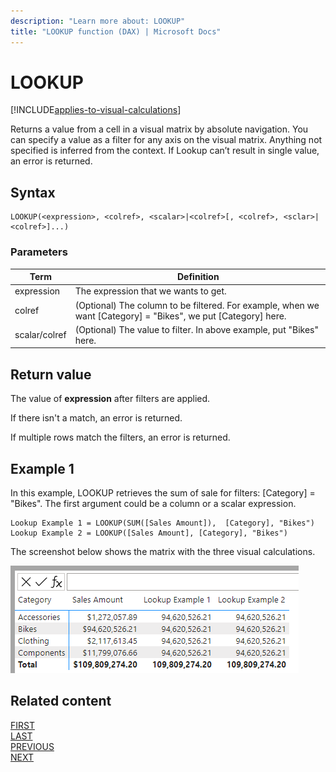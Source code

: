 ```yaml
---
description: "Learn more about: LOOKUP"
title: "LOOKUP function (DAX) | Microsoft Docs"
---
```

# LOOKUP

[!INCLUDE[applies-to-visual-calculations](includes/applies-to-visual-calculations.md)]

Returns a value from a cell in a visual matrix by absolute navigation. You can specify a value as a filter for any axis on the visual matrix. Anything not specified is inferred from the context. If Lookup can’t result in single value, an error is returned.

## Syntax

```dax
LOOKUP(<expression>, <colref>, <scalar>|<colref>[, <colref>, <sclar>|<colref>]...)
```

### Parameters

|Term|Definition|
|--------|--------------|
|expression| The expression that we wants to get. |
|colref|(Optional) The column to be filtered. For example, when we want [Category] = "Bikes", we put [Category] here.|
|scalar/colref|(Optional) The value to filter. In above example, put "Bikes" here.|

## Return value

The value of **expression** after filters are applied.

If there isn't a match, an error is returned.

If multiple rows match the filters, an error is returned.

## Example 1

In this example, LOOKUP retrieves the sum of sale for filters: [Category] = "Bikes".
The first argument could be a column or a scalar expression.

```dax
Lookup Example 1 = LOOKUP(SUM([Sales Amount]),  [Category], "Bikes")
Lookup Example 2 = LOOKUP([Sales Amount], [Category], "Bikes")
```

The screenshot below shows the matrix with the three visual calculations.

![DAX visual calculation](media/dax-queries/dax-visualcalc-lookup.png)

## Related content

[FIRST](first-function-dax.md)  
[LAST](last-function-dax.md)  
[PREVIOUS](previous-function-dax.md)  
[NEXT](next-function-dax.md)
